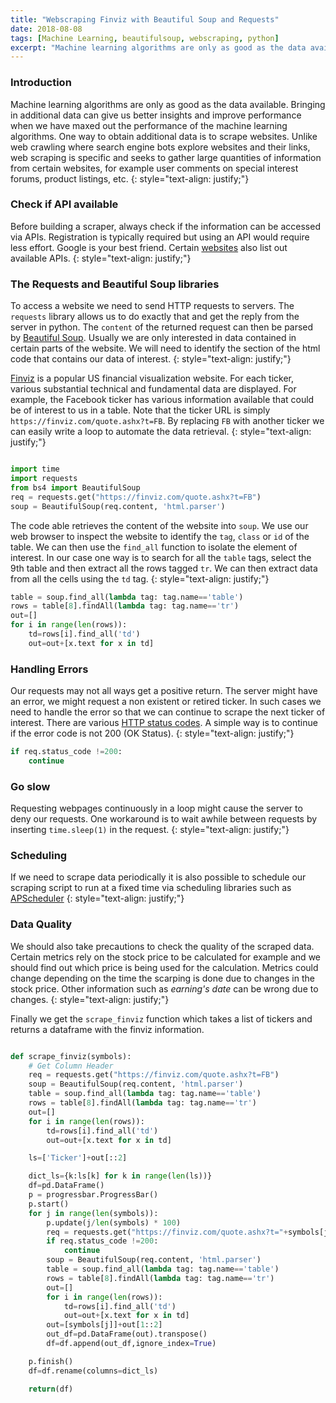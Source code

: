 ```yaml
---
title: "Webscraping Finviz with Beautiful Soup and Requests"
date: 2018-08-08
tags: [Machine Learning, beautifulsoup, webscraping, python]
excerpt: "Machine learning algorithms are only as good as the data available. Bringing in additional data can give us better insights and improve performance when we have maxed out the performance of the machine learning algorithms. One way to obtain additional data is to scrape websites. "
---
```

### Introduction
Machine learning algorithms are only as good as the data available. Bringing in additional data can give us better insights and improve performance when we have maxed out the performance of the machine learning algorithms. One way to obtain additional data is to scrape websites. Unlike web crawling where search engine bots explore websites and their links, web scraping is specific and seeks to gather large quantities of information from certain websites, for example user comments on special interest forums, product listings, etc.
{: style="text-align: justify;"}

### Check if API available
Before building a scraper, always check if the information can be accessed via APIs. Registration is typically required but using an API would require less effort. Google is your best friend. Certain [websites](https://github.com/toddmotto/public-apis) also list out available APIs.
{: style="text-align: justify;"}

### The Requests and Beautiful Soup libraries
To access a website we need to send HTTP requests to servers. The `requests` library allows us to do exactly that and get the reply from the server in python. The `content` of the returned request can then be parsed by [Beautiful Soup](https://www.crummy.com/software/BeautifulSoup/bs4/doc/). Usually we are only interested in data contained in certain parts of the website. We will need to identify the section of the html code that contains our data of interest.
{: style="text-align: justify;"}

[Finviz](https://finviz.com/) is a popular US financial visualization website. For each ticker, various substantial technical and fundamental data are displayed. For example, the Facebook ticker has various information available that could be of interest to us in a table. Note that the ticker URL is simply `https://finviz.com/quote.ashx?t=FB`. By replacing `FB` with another ticker we can easily write a loop to automate the data retrieval.
{: style="text-align: justify;"}

<img src="{{site.url }}{{site.baseurl }}/images/scrapingfinviz/scrapingfinviz.jpg" alt="">

```python
import time
import requests
from bs4 import BeautifulSoup
req = requests.get("https://finviz.com/quote.ashx?t=FB")
soup = BeautifulSoup(req.content, 'html.parser')
```

The code able retrieves the content of the website into `soup`. We use our web browser to inspect the website to identify the `tag`, `class` or `id` of the table. We can then use the `find_all` function to isolate the element of interest. In our case one way is to search for all the `table` tags, select the 9th table and then extract all the rows tagged `tr`. We can then extract data from all the cells using the `td` tag.
{: style="text-align: justify;"}

```python
table = soup.find_all(lambda tag: tag.name=='table')
rows = table[8].findAll(lambda tag: tag.name=='tr')
out=[]
for i in range(len(rows)):
    td=rows[i].find_all('td')
    out=out+[x.text for x in td]
```

### Handling Errors
Our requests may not all ways get a positive return. The server might have an error, we might request a non existent or retired ticker. In such cases we need to handle the error so that we can continue to scrape the next ticker of interest. There are various [HTTP status codes](https://en.wikipedia.org/wiki/List_of_HTTP_status_codes). A simple way is to continue if the error code is not 200 (OK Status).
{: style="text-align: justify;"}
```python
if req.status_code !=200:
    continue
```
### Go slow
Requesting webpages continuously in a loop might cause the server to deny our requests. One workaround is to wait awhile between requests by inserting `time.sleep(1)` in the request.
{: style="text-align: justify;"}

### Scheduling
If we need to scrape data periodically it is also possible to schedule our scraping script to run at a fixed time via scheduling libraries such as [APScheduler](https://apscheduler.readthedocs.io/en/latest/)
{: style="text-align: justify;"}

### Data Quality
We should also take precautions to check the quality of the scraped data. Certain metrics rely on the stock price to be calculated for example and we should find out which price is being used for the calculation. Metrics could change depending on the time the scarping is done due to  changes in the stock price. Other information such as *earning's date* can be wrong due to changes.
{: style="text-align: justify;"}

Finally we get the `scrape_finviz` function which takes a list of tickers and returns a dataframe with the finviz information.

```python

def scrape_finviz(symbols):
    # Get Column Header
    req = requests.get("https://finviz.com/quote.ashx?t=FB")
    soup = BeautifulSoup(req.content, 'html.parser')
    table = soup.find_all(lambda tag: tag.name=='table')
    rows = table[8].findAll(lambda tag: tag.name=='tr')
    out=[]
    for i in range(len(rows)):
        td=rows[i].find_all('td')
        out=out+[x.text for x in td]

    ls=['Ticker']+out[::2]  

    dict_ls={k:ls[k] for k in range(len(ls))}
    df=pd.DataFrame()
    p = progressbar.ProgressBar()
    p.start()
    for j in range(len(symbols)):
        p.update(j/len(symbols) * 100)
        req = requests.get("https://finviz.com/quote.ashx?t="+symbols[j])
        if req.status_code !=200:
            continue
        soup = BeautifulSoup(req.content, 'html.parser')
        table = soup.find_all(lambda tag: tag.name=='table')
        rows = table[8].findAll(lambda tag: tag.name=='tr')
        out=[]
        for i in range(len(rows)):
            td=rows[i].find_all('td')
            out=out+[x.text for x in td]
        out=[symbols[j]]+out[1::2]
        out_df=pd.DataFrame(out).transpose()
        df=df.append(out_df,ignore_index=True)

    p.finish()
    df=df.rename(columns=dict_ls)  

    return(df)
```
